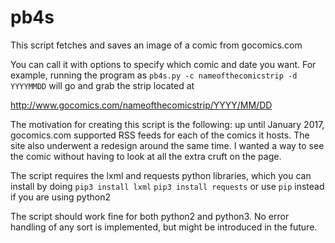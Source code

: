 # pb4s

This script fetches and saves an image of a comic from gocomics.com

You can call it with options to specify which comic and date you want.
For example, running the program as
`pb4s.py -c nameofthecomicstrip -d YYYYMMDD`
will go and grab the strip located at

http://www.gocomics.com/nameofthecomicstrip/YYYY/MM/DD

The motivation for creating this script is the following: up until January
2017, gocomics.com supported RSS feeds for each of the comics it hosts.
The site also underwent a redesign around the same time.
I wanted a way to see the comic without having to look at all the extra
cruft on the page.

The script requires the lxml and requests python libraries, which you can
install by doing
`pip3 install lxml`
`pip3 install requests`
or use `pip` instead if you are using python2

The script should work fine for both python2 and python3.
No error handling of any sort is implemented, but might be introduced in the
future.

